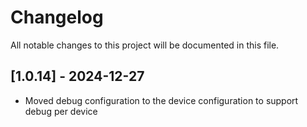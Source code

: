 # Changelog

All notable changes to this project will be documented in this file.

## [1.0.14] - 2024-12-27
- Moved debug configuration to the device configuration to support debug per device
